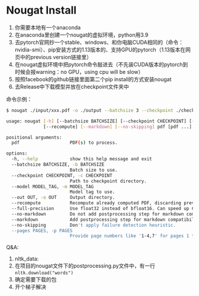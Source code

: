 # Nougat Install

1. 你需要本地有一个anaconda
2. 在anaconda里创建一个nougat的虚拟环境，python用3.9
3. 去pytorch官网抄一个stable、windows、和你电脑CUDA相同的（命令：nvidia-smi）、pip安装方式的1.13版本的、支持GPU的pytorch（1.13版本在网页中的previous version链接里）
4. 在nougat虚拟环境中把pytorch命令敲进去（不先装CUDA版本的pytorch到时候会报warning：no GPU，using cpu will be slow）
5. 按照facebook的github链接里面第二个pip install的方式安装nougat
6. 去Release中下载模型并放在checkpoint文件夹中

命令示例：

```bash
$ nougat ./input/xxx.pdf -o ./output --batchsize 3 --checkpoint ./checkpoint --recompute
```

```bash
usage: nougat [-h] [--batchsize BATCHSIZE] [--checkpoint CHECKPOINT] [--model MODEL] [--out OUT]
              [--recompute] [--markdown] [--no-skipping] pdf [pdf ...]

positional arguments:
  pdf                   PDF(s) to process.

options:
  -h, --help            show this help message and exit
  --batchsize BATCHSIZE, -b BATCHSIZE
                        Batch size to use.
  --checkpoint CHECKPOINT, -c CHECKPOINT
                        Path to checkpoint directory.
  --model MODEL_TAG, -m MODEL_TAG
                        Model tag to use.
  --out OUT, -o OUT     Output directory.
  --recompute           Recompute already computed PDF, discarding previous predictions.
  --full-precision      Use float32 instead of bfloat16. Can speed up CPU conversion for some setups.
  --no-markdown         Do not add postprocessing step for markdown compatibility.
  --markdown            Add postprocessing step for markdown compatibility (default).
  --no-skipping         Don't apply failure detection heuristic.
  --pages PAGES, -p PAGES
                        Provide page numbers like '1-4,7' for pages 1 through 4 and page 7. Only works for single PDFs.
```

Q&A:
1. nltk_data:
  1. 在项目的nougat文件下的postprocessing.py文件中，有一行```nltk.download("words")```
  1. 确定需要下载的包
  1. 开个梯子解决
